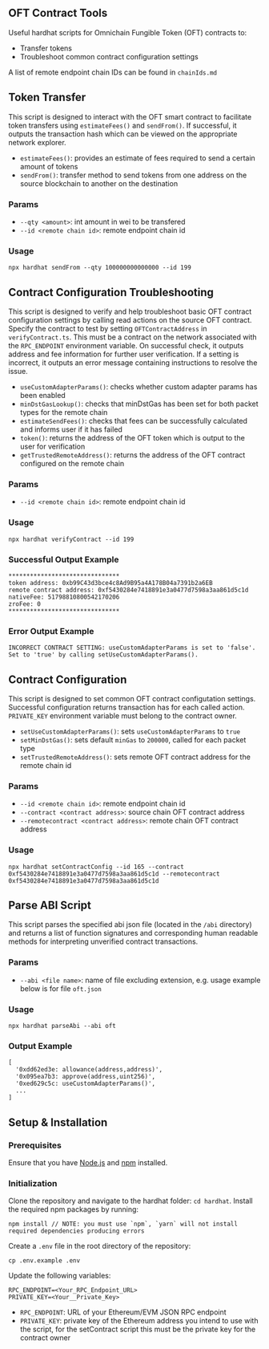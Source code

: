 ## OFT Contract Tools
Useful hardhat scripts for Omnichain Fungible Token (OFT) contracts to:
- Transfer tokens
- Troubleshoot common contract configuration settings

A list of remote endpoint chain IDs can be found in `chainIds.md`


## Token Transfer

This script is designed to interact with the OFT smart contract to facilitate token transfers using `estimateFees()` and `sendFrom()`. If successful, it outputs the transaction hash which can be viewed on the appropriate network explorer. 

- `estimateFees()`: provides an estimate of fees required to send a certain amount of tokens
- `sendFrom()`: transfer method to send tokens from one address on the source blockchain to another on the destination

### Params

- `--qty <amount>`: int amount in wei to be transfered
- `--id <remote chain id>`: remote endpoint chain id

### Usage

```
npx hardhat sendFrom --qty 100000000000000 --id 199
```


## Contract Configuration Troubleshooting 

This script is designed to verify and help troubleshoot basic OFT contract configuration settings by calling read actions on the source OFT contract. Specify the contract to test by setting `OFTContractAddress` in `verifyContract.ts`. This must be a contract on the network associated with the `RPC_ENDPOINT` environment variable. On successful check, it outputs address and fee information for further user verification. If a setting is incorrect, it outputs an error message containing instructions to resolve the issue.

- `useCustomAdapterParams()`: checks whether custom adapter params has been enabled
- `minDstGasLookup()`: checks that minDstGas has been set for both packet types for the remote chain
- `estimateSendFees()`: checks that fees can be successfully calculated and informs user if it has failed 
- `token()`: returns the address of the OFT token which is output to the user for verification
- `getTrustedRemoteAddress()`: returns the address of the OFT contract configured on the remote chain

### Params

- `--id <remote chain id>`: remote endpoint chain id

### Usage

```
npx hardhat verifyContract --id 199 
```

### Successful Output Example
``` 
*******************************
token address: 0xb99C43d3bce4c8Ad9B95a4A178B04a7391b2a6EB
remote contract address: 0xf5430284e7418891e3a0477d7598a3aa861d5c1d
nativeFee: 51798810800542170206
zroFee: 0
*******************************
```

### Error Output Example
```
INCORRECT CONTRACT SETTING: useCustomAdapterParams is set to 'false'. Set to 'true' by calling setUseCustomAdapterParams().
```


## Contract Configuration 

This script is designed to set common OFT contract configutation settings. Successful configuration returns transaction has for each called action. `PRIVATE_KEY` environment variable must belong to the contract owner.

- `setUseCustomAdapterParams()`: sets `useCustomAdapterParams` to `true`
- `setMinDstGas()`: sets default `minGas` to `200000`, called for each packet type
- `setTrustedRemoteAddress()`: sets remote OFT contract address for the remote chain id

### Params

- `--id <remote chain id>`: remote endpoint chain id
- `--contract <contract address>`: source chain OFT contract address
- `--remotecontract <contract address>`: remote chain OFT contract address

### Usage

```
npx hardhat setContractConfig --id 165 --contract 0xf5430284e7418891e3a0477d7598a3aa861d5c1d --remotecontract 0xf5430284e7418891e3a0477d7598a3aa861d5c1d
```


## Parse ABI Script

This script parses the specified abi json file (located in the `/abi` directory) and returns a list of function signatures and corresponding human readable methods for interpreting unverified contract transactions.

### Params

- `--abi <file name>`: name of file excluding extension, e.g. usage example below is for file `oft.json`

### Usage

```
npx hardhat parseAbi --abi oft
```
### Output Example
```
[
  '0xdd62ed3e: allowance(address,address)',
  '0x095ea7b3: approve(address,uint256)',
  '0xed629c5c: useCustomAdapterParams()',
  ...
]
```


## Setup & Installation

### Prerequisites

Ensure that you have [Node.js](https://nodejs.org/) and [npm](https://www.npmjs.com/) installed.

### Initialization

Clone the repository and navigate to the hardhat folder: `cd hardhat`.
Install the required npm packages by running:

```
npm install // NOTE: you must use `npm`, `yarn` will not install required dependencies producing errors 
```

Create a `.env` file in the root directory of the repository:
```
cp .env.example .env
```

Update the following variables:

```
RPC_ENDPOINT=<Your_RPC_Endpoint_URL>
PRIVATE_KEY=<Your__Private_Key>
```

- `RPC_ENDPOINT`: URL of your Ethereum/EVM JSON RPC endpoint
- `PRIVATE_KEY`: private key of the Ethereum address you intend to use with the script, for the setContract script this must be the private key for the contract owner

